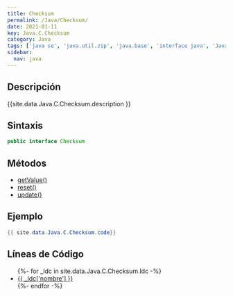 ```yaml
---
title: Checksum
permalink: /Java/Checksum/
date: 2021-01-11
key: Java.C.Checksum
category: Java
tags: ['java se', 'java.util.zip', 'java.base', 'interface java', 'Java 1.1']
sidebar: 
  nav: java
---
```


## Descripción
{{site.data.Java.C.Checksum.description }}

## Sintaxis
~~~java
public interface Checksum
~~~

## Métodos
* [getValue()](/Java/Checksum/getValue)
* [reset()](/Java/Checksum/reset)
* [update()](/Java/Checksum/update)

## Ejemplo
~~~java
{{ site.data.Java.C.Checksum.code}}
~~~

## Líneas de Código
<ul>
{%- for _ldc in site.data.Java.C.Checksum.ldc -%}
   <li>
       <a href="{{_ldc['url'] }}">{{ _ldc['nombre'] }}</a>
   </li>
{%- endfor -%}
</ul>
